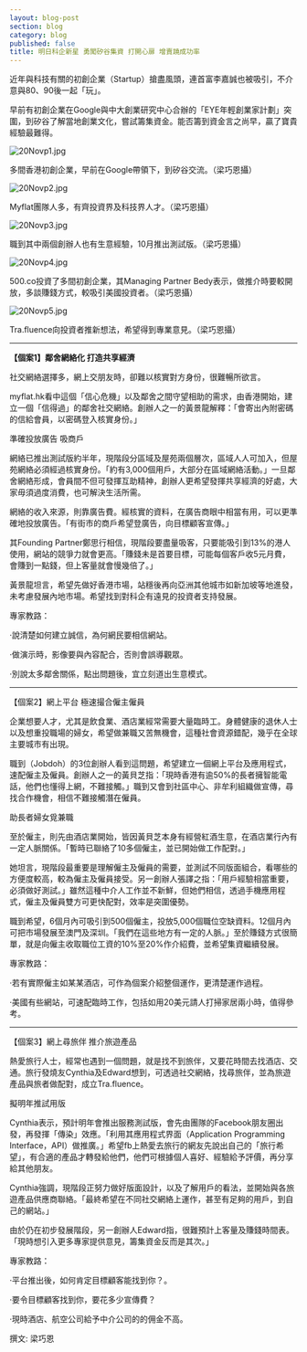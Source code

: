 ```yaml
---
layout: blog-post
section: blog
category: blog
published: false
title: 明日科企新星 勇闖矽谷集資 打開心扉 增賣蹺成功率
---
```

近年與科技有關的初創企業（Startup）搶盡風頭，連首富李嘉誠也被吸引，不介意與80、90後一起「玩」。

早前有初創企業在Google與中大創業研究中心合辦的「EYE年輕創業家計劃」突圍，到矽谷了解當地創業文化，嘗試籌集資金。能否籌到資金言之尚早，贏了寶貴經驗最難得。

![20Novp1.jpg]({{site.baseurl}}/media/20Novp1.jpg)

多間香港初創企業，早前在Google帶領下，到矽谷交流。（梁巧恩攝）

![20Novp2.jpg]({{site.baseurl}}/media/20Novp2.jpg)

Myflat團隊人多，有齊投資界及科技界人才。（梁巧恩攝）

![20Novp3.jpg]({{site.baseurl}}/media/20Novp3.jpg)

職到其中兩個創辦人也有生意經驗，10月推出測試版。（梁巧恩攝）

![20Novp4.jpg]({{site.baseurl}}/media/20Novp4.jpg)

500.co投資了多間初創企業，其Managing Partner Bedy表示，做推介時要較開放，多談賺錢方式，較吸引美國投資者。（梁巧恩攝）

![20Novp5.jpg]({{site.baseurl}}/media/20Novp5.jpg)

Tra.fluence向投資者推新想法，希望得到專業意見。（梁巧恩攝）

----------------------------------

**【個案1】鄰舍網絡化 打造共享經濟**

社交網絡選擇多，網上交朋友時，卻難以核實對方身份，很難暢所欲言。

myflat.hk看中這個「信心危機」以及鄰舍之間守望相助的需求，由香港開始，建立一個「信得過」的鄰舍社交網絡。創辦人之一的黃景龍解釋：「會寄出內附密碼的信給會員，以密碼登入核實身份。」

準確投放廣告 吸商戶

網絡已推出測試版約半年，現階段分區域及屋苑兩個層次，區域人人可加入，但屋苑網絡必須經過核實身份。「約有3,000個用戶，大部分在區域網絡活動。」一旦鄰舍網絡形成，會員間不但可發揮互助精神，創辦人更希望發揮共享經濟的好處，大家毋須過度消費，也可解決生活所需。

網絡的收入來源，則靠廣告費。經核實的資料，在廣告商眼中相當有用，可以更準確地投放廣告。「有街市的商戶希望登廣告，向目標顧客宣傳。」

其Founding Partner鄭思行相信，現階段要盡量吸客，只要能吸引到13%的港人使用，網站的競爭力就會更高。「賺錢未是首要目標，可能每個客戶收5元月費，會賺到一點錢，但上客量就會慢幾倍了。」

黃景龍坦言，希望先做好香港市場，站穩後再向亞洲其他城市如新加坡等地進發，未考慮發展內地市場。希望找到對科企有遠見的投資者支持發展。

專家教路：

‧說清楚如何建立誠信，為何網民要相信網站。

‧做演示時，影像要與內容配合，否則會誤導觀眾。

‧別說太多鄰舍關係，點出問題後，宜立刻道出生意模式。

----------------------------------

【個案2】網上平台 極速撮合僱主僱員

企業想要人才，尤其是飲食業、酒店業經常需要大量臨時工。身體健康的退休人士以及想重投職場的婦女，希望做兼職又苦無機會，這種社會資源錯配，幾乎在全球主要城市有出現。

職到（Jobdoh）的3位創辦人看到這問題，希望建立一個網上平台及應用程式，速配僱主及僱員。創辦人之一的黃貝芝指：「現時香港有逾50%的長者擁智能電話，他們也懂得上網，不難接觸。」職到又會到社區中心、非牟利組織做宣傳，尋找合作機會，相信不難接觸潛在僱員。

助長者婦女覓兼職

至於僱主，則先由酒店業開始，皆因黃貝芝本身有經營紅酒生意，在酒店業行內有一定人脈關係。「暫時已聯絡了10多個僱主，並已開始做工作配對。」

她坦言，現階段最重要是理解僱主及僱員的需要，並測試不同版面組合，看哪些的方便度較高，較為僱主及僱員接受。另一創辦人張譯之指：「用戶經驗相當重要，必須做好測試。」雖然這種中介人工作並不新鮮，但她們相信，透過手機應用程式，僱主及僱員雙方可更快配對，效率是突圍優勢。

職到希望，6個月內可吸引到500個僱主，投放5,000個職位空缺資料。12個月內可把市場發展至澳門及深圳。「我們在這些地方有一定的人脈。」至於賺錢方式很簡單，就是向僱主收取職位工資的10%至20%作介紹費，並希望集資繼續發展。

專家教路：

‧若有實際僱主如某某酒店，可作為個案介紹整個運作，更清楚運作過程。

‧美國有些網站，可速配臨時工作，包括如用20美元請人打掃家居兩小時，值得參考。

----------------------------------

【個案3】網上尋旅伴 推介旅遊產品

熱愛旅行人士，經常也遇到一個問題，就是找不到旅伴，又要花時間去找酒店、交通。旅行發燒友Cynthia及Edward想到，可透過社交網絡，找尋旅伴，並為旅遊產品與旅者做配對，成立Tra.fluence。

擬明年推試用版

Cynthia表示，預計明年會推出服務測試版，會先由團隊的Facebook朋友圈出發，再發揮「傳染」效應。「利用其應用程式界面（Application Programming Interface，API）做推廣。」希望fb上熱愛去旅行的網友先說出自己的「旅行希望」，有合適的產品才轉發給他們，他們可根據個人喜好、經驗給予評價，再分享給其他朋友。

Cynthia強調，現階段正努力做好版面設計，以及了解用戶的看法，並開始與各旅遊產品供應商聯絡。「最終希望在不同社交網絡上運作，甚至有足夠的用戶，到自己的網站。」

由於仍在初步發展階段，另一創辦人Edward指，很難預計上客量及賺錢時間表。「現時想引入更多專家提供意見，籌集資金反而是其次。」

專家教路：

‧平台推出後，如何肯定目標顧客能找到你？。

‧要令目標顧客找到你，要花多少宣傳費？

‧現時酒店、航空公司給予中介公司的的佣金不高。

撰文:	
梁巧恩

